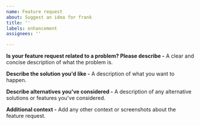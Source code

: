 ```yaml
---
name: Feature request
about: Suggest an idea for frank
title: ''
labels: enhancement
assignees: ''

---
```


**Is your feature request related to a problem? Please describe -**
A clear and concise description of what the problem is.

**Describe the solution you'd like -**
A description of what you want to happen.

**Describe alternatives you've considered -**
A description of any alternative solutions or features you've considered.

**Additional context -**
Add any other context or screenshots about the feature request.

